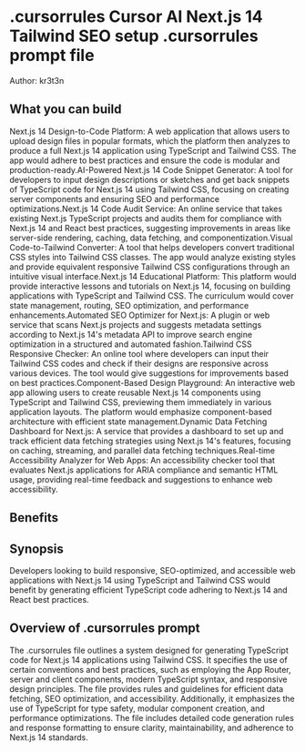 # .cursorrules Cursor AI Next.js 14 Tailwind SEO setup .cursorrules prompt file

Author: kr3t3n

## What you can build
Next.js 14 Design-to-Code Platform: A web application that allows users to upload design files in popular formats, which the platform then analyzes to produce a full Next.js 14 application using TypeScript and Tailwind CSS. The app would adhere to best practices and ensure the code is modular and production-ready.AI-Powered Next.js 14 Code Snippet Generator: A tool for developers to input design descriptions or sketches and get back snippets of TypeScript code for Next.js 14 using Tailwind CSS, focusing on creating server components and ensuring SEO and performance optimizations.Next.js 14 Code Audit Service: An online service that takes existing Next.js TypeScript projects and audits them for compliance with Next.js 14 and React best practices, suggesting improvements in areas like server-side rendering, caching, data fetching, and componentization.Visual Code-to-Tailwind Converter: A tool that helps developers convert traditional CSS styles into Tailwind CSS classes. The app would analyze existing styles and provide equivalent responsive Tailwind CSS configurations through an intuitive visual interface.Next.js 14 Educational Platform: This platform would provide interactive lessons and tutorials on Next.js 14, focusing on building applications with TypeScript and Tailwind CSS. The curriculum would cover state management, routing, SEO optimization, and performance enhancements.Automated SEO Optimizer for Next.js: A plugin or web service that scans Next.js projects and suggests metadata settings according to Next.js 14's metadata API to improve search engine optimization in a structured and automated fashion.Tailwind CSS Responsive Checker: An online tool where developers can input their Tailwind CSS codes and check if their designs are responsive across various devices. The tool would give suggestions for improvements based on best practices.Component-Based Design Playground: An interactive web app allowing users to create reusable Next.js 14 components using TypeScript and Tailwind CSS, previewing them immediately in various application layouts. The platform would emphasize component-based architecture with efficient state management.Dynamic Data Fetching Dashboard for Next.js: A service that provides a dashboard to set up and track efficient data fetching strategies using Next.js 14's features, focusing on caching, streaming, and parallel data fetching techniques.Real-time Accessibility Analyzer for Web Apps: An accessibility checker tool that evaluates Next.js applications for ARIA compliance and semantic HTML usage, providing real-time feedback and suggestions to enhance web accessibility.

## Benefits


## Synopsis
Developers looking to build responsive, SEO-optimized, and accessible web applications with Next.js 14 using TypeScript and Tailwind CSS would benefit by generating efficient TypeScript code adhering to Next.js 14 and React best practices.

## Overview of .cursorrules prompt
The .cursorrules file outlines a system designed for generating TypeScript code for Next.js 14 applications using Tailwind CSS. It specifies the use of certain conventions and best practices, such as employing the App Router, server and client components, modern TypeScript syntax, and responsive design principles. The file provides rules and guidelines for efficient data fetching, SEO optimization, and accessibility. Additionally, it emphasizes the use of TypeScript for type safety, modular component creation, and performance optimizations. The file includes detailed code generation rules and response formatting to ensure clarity, maintainability, and adherence to Next.js 14 standards.

